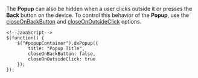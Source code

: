 The **Popup** can also be hidden when a user clicks outside it or presses the **Back** button on the device. To control this behavior of the **Popup**, use the [closeOnBackButton](/api-reference/10%20UI%20Widgets/dxOverlay/1%20Configuration/closeOnBackButton.md '/Documentation/ApiReference/UI_Widgets/dxPopup/Configuration/#closeOnBackButton') and [closeOnOutsideClick](/api-reference/10%20UI%20Widgets/dxOverlay/1%20Configuration/closeOnOutsideClick.md '/Documentation/ApiReference/UI_Widgets/dxPopup/Configuration/#closeOnOutsideClick') options.

    <!--JavaScript-->
    $(function() {
        $("#popupContainer").dxPopup({
            title: "Popup Title",
            closeOnBackButton: false,
            closeOnOutsideClick: true
        });
    });